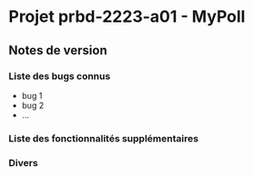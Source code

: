 # Projet prbd-2223-a01 - MyPoll

## Notes de version

### Liste des bugs connus

  * bug 1
  * bug 2
  * ...

### Liste des fonctionnalités supplémentaires

### Divers
